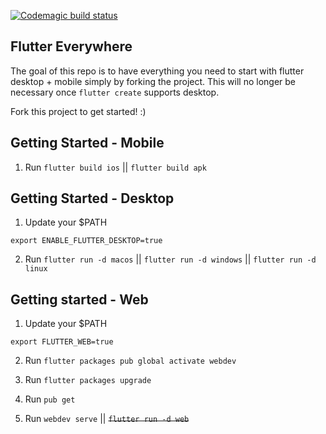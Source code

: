 [![Codemagic build status](https://api.codemagic.io/apps/5cd2d9cbc959181f99f3bc4b/5cd2d9cbc959181f99f3bc4a/status_badge.svg)](https://codemagic.io/apps/5cd2d9cbc959181f99f3bc4b/5cd2d9cbc959181f99f3bc4a/latest_build)

## Flutter Everywhere

The goal of this repo is to have everything you need to start with flutter desktop + mobile simply by forking the project. This will no longer be necessary once `flutter create` supports desktop.

Fork this project to get started! :)

## Getting Started - Mobile

1. Run `flutter build ios` || `flutter build apk`

## Getting Started - Desktop

1. Update your $PATH

`export ENABLE_FLUTTER_DESKTOP=true`

2. Run `flutter run -d macos` || `flutter run -d windows` || `flutter run -d linux`

## Getting started - Web

1. Update your $PATH

`export FLUTTER_WEB=true`

2. Run `flutter packages pub global activate webdev`

3. Run `flutter packages upgrade`

4. Run `pub get`

5. Run `webdev serve` || ~~`flutter run -d web`~~


